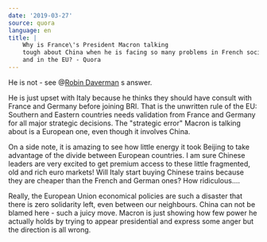 ```yaml
---
date: '2019-03-27'
source: quora
language: en
title: |
    Why is France\'s President Macron talking
    tough about China when he is facing so many problems in French society
    and in the EU? - Quora
---
```


He is not - see @[Robin
Daverman](http://quora.com/profile/Robin-Daverman) s answer.

He is just upset with Italy because he thinks they should have consult
with France and Germany before joining BRI. That is the unwritten rule
of the EU: Southern and Eastern countries needs validation from France
and Germany for all major strategic decisions. The "strategic error"
Macron is talking about is a European one, even though it involves
China.

On a side note, it is amazing to see how little energy it took Beijing
to take advantage of the divide between European countries. I am sure
Chinese leaders are very excited to get premium access to these little
fragmented, old and rich euro markets! Will Italy start buying Chinese
trains because they are cheaper than the French and German ones? How
ridiculous....

Really, the European Union economical policies are such a disaster that
there is zero solidarity left, even between our neighbours. China can
not be blamed here - such a juicy move. Macron is just showing how few
power he actually holds by trying to appear presidential and express
some anger but the direction is all wrong.
